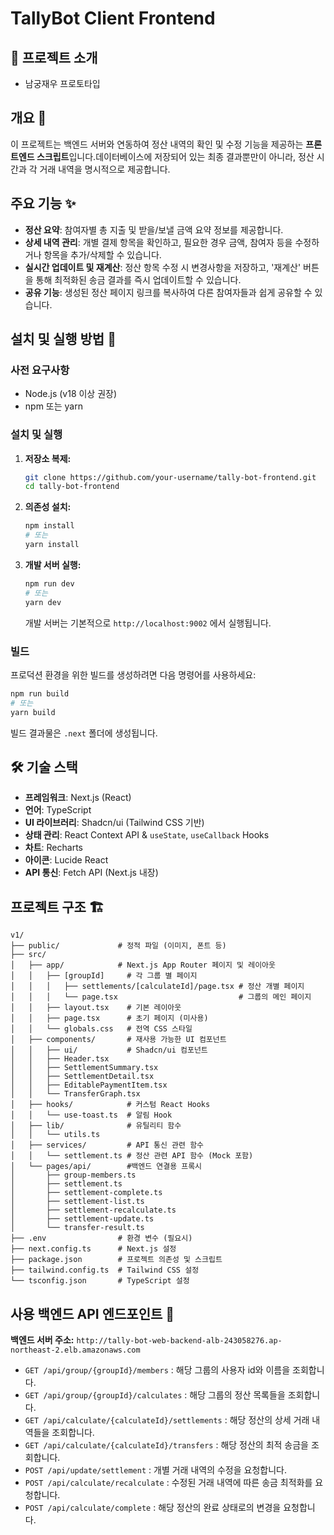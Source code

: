# TallyBot Client Frontend

## 📖 프로젝트 소개
*   남궁재우 프로토타입

## 개요 🌟

이 프로젝트는 백엔드 서버와 연동하여 정산 내역의 확인 및 수정 기능을 제공하는 **프론트엔드 스크립트**입니다.데이터베이스에 저장되어 있는 최종 결과뿐만이 아니라, 정산 시간과 각 거래 내역을 명시적으로 제공합니다. 

## 주요 기능 ✨
*   **정산 요약**: 참여자별 총 지출 및 받을/보낼 금액 요약 정보를 제공합니다.
*   **상세 내역 관리**: 개별 결제 항목을 확인하고, 필요한 경우 금액, 참여자 등을 수정하거나 항목을 추가/삭제할 수 있습니다.
*   **실시간 업데이트 및 재계산**: 정산 항목 수정 시 변경사항을 저장하고, '재계산' 버튼을 통해 최적화된 송금 결과를 즉시 업데이트할 수 있습니다.
*   **공유 기능**: 생성된 정산 페이지 링크를 복사하여 다른 참여자들과 쉽게 공유할 수 있습니다.

## 설치 및 실행 방법 🚀

### 사전 요구사항
*   Node.js (v18 이상 권장)
*   npm 또는 yarn

### 설치 및 실행
1.  **저장소 복제:**
    ```bash
    git clone https://github.com/your-username/tally-bot-frontend.git
    cd tally-bot-frontend
    ```

2.  **의존성 설치:**
    ```bash
    npm install
    # 또는
    yarn install
    ```

3.  **개발 서버 실행:**
    ```bash
    npm run dev
    # 또는
    yarn dev
    ```
    개발 서버는 기본적으로 `http://localhost:9002` 에서 실행됩니다.

### 빌드
프로덕션 환경을 위한 빌드를 생성하려면 다음 명령어를 사용하세요:
```bash
npm run build
# 또는
yarn build
```
빌드 결과물은 `.next` 폴더에 생성됩니다.

## 🛠️ 기술 스택
*   **프레임워크**: Next.js (React)
*   **언어**: TypeScript
*   **UI 라이브러리**: Shadcn/ui (Tailwind CSS 기반)
*   **상태 관리**: React Context API & `useState`, `useCallback` Hooks
*   **차트**: Recharts
*   **아이콘**: Lucide React
*   **API 통신**: Fetch API (Next.js 내장)

## 프로젝트 구조 🏗️
```
v1/
├── public/             # 정적 파일 (이미지, 폰트 등)
├── src/
│   ├── app/            # Next.js App Router 페이지 및 레이아웃
│   │   ├── [groupId]     # 각 그룹 별 페이지
│   │   │   ├── settlements/[calculateId]/page.tsx # 정산 개별 페이지
│   │   │   └── page.tsx                           # 그룹의 메인 페이지
│   │   ├── layout.tsx    # 기본 레이아웃
│   │   ├── page.tsx      # 초기 페이지 (미사용)
│   │   └── globals.css   # 전역 CSS 스타일
│   ├── components/       # 재사용 가능한 UI 컴포넌트
│   │   ├── ui/           # Shadcn/ui 컴포넌트
│   │   ├── Header.tsx
│   │   ├── SettlementSummary.tsx
│   │   ├── SettlementDetail.tsx
│   │   ├── EditablePaymentItem.tsx
│   │   └── TransferGraph.tsx
│   ├── hooks/            # 커스텀 React Hooks
│   │   └── use-toast.ts  # 알림 Hook
│   ├── lib/              # 유틸리티 함수
│   │   └── utils.ts
│   ├── services/         # API 통신 관련 함수
│   │   └── settlement.ts # 정산 관련 API 함수 (Mock 포함)
│   └── pages/api/        #백엔드 연결용 프록시
│       ├── group-members.ts
│       ├── settlement.ts
│       ├── settlement-complete.ts
│       ├── settlement-list.ts
│       ├── settlement-recalculate.ts
│       ├── settlement-update.ts
│       └── transfer-result.ts
├── .env                # 환경 변수 (필요시)
├── next.config.ts      # Next.js 설정
├── package.json        # 프로젝트 의존성 및 스크립트
├── tailwind.config.ts  # Tailwind CSS 설정
└── tsconfig.json       # TypeScript 설정
```
## 사용 백엔드 API 엔드포인트 📡

**백엔드 서버 주소:** `http://tally-bot-web-backend-alb-243058276.ap-northeast-2.elb.amazonaws.com`

*   `GET /api/group/{groupId}/members` : 해당 그룹의 사용자 id와 이름을 조회합니다.
*   `GET /api/group/{groupId}/calculates` : 해당 그룹의 정산 목록들을 조회합니다.
*   `GET /api/calculate/{calculateId}/settlements` : 해당 정산의 상세 거래 내역들을 조회합니다.
*   `GET /api/calculate/{calculateId}/transfers` : 해당 정산의 최적 송금을 조회합니다.
*   `POST /api/update/settlement` : 개별 거래 내역의 수정을 요청합니다.
*   `POST /api/calculate/recalculate` : 수정된 거래 내역에 따른 송금 최적화를 요청합니다.
*   `POST /api/calculate/complete` : 해당 정산의 완료 상태로의 변경을 요청합니다.